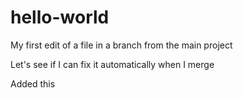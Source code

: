 hello-world
===========



My first edit of a file in a branch from the main project

Let's see if I can fix it automatically when I merge

Added this
